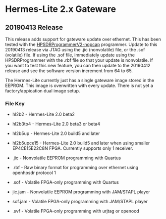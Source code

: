 Hermes-Lite 2.x Gateware
========================

## 20190413 Release

This release adds support for gateware update over ethernet. This has been tested with the [HPSDRProgrammerV2-nopcap](https://github.com/TAPR/OpenHPSDR-Protocol1-Programmers/releases) programmer. Update to this 20190413 release via JTAG using the .jic (nonvolatile) file, or the .sof (volatile) file. If using the .sof file, immediately update using the HPSDRProgrammer with the .rbf file so that your update is nonvolatile. If you want to test this new feature, you can then update to the 20190412 release and see the software version increment from 64 to 65.

The Hermes-Lite currently just has a single gateware image stored in the EEPROM. This image is overwritten with every update. There is not yet a factory/appication dual image setup.


### File Key

* hl2b2 - Hermes-Lite 2.0 beta2
* hl2b3to4 - Hermes-Lite 2.0 beta3 or beta4
* hl2b5up - Hermes-Lite 2.0 build5 and later
* hl2b5upce15 - Hermes-Lite 2.0 build5 and later when using smaller EP4CE15E22C8N FPGA. Currently supports only 1 receiver.


* .jic - Nonvolatile EEPROM programming with Quartus
* .rbf - Raw binary format for programming over ethernet using openhpsdr protocol 1
* .sof - Volatile FPGA-only programming with Quartus
* jic.jam - Nonvolatile EEPROM programming with JAM/STAPL player
* sof.jam - Volatile FPGA-only programming with JAM/STAPL player
* .svf - Volatile FPGA-only programming with urjtag or openocd 





